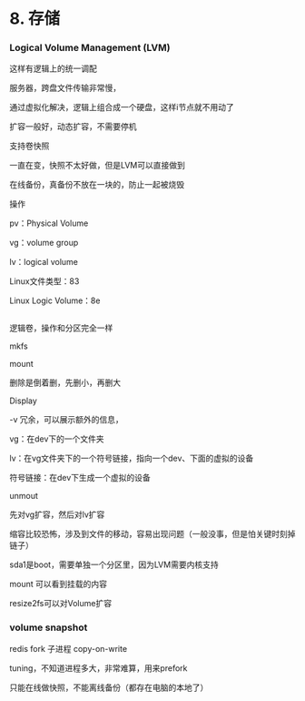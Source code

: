 # 8. 存储

### Logical Volume Management (LVM)

这样有逻辑上的统一调配

服务器，跨盘文件传输非常慢，

通过虚拟化解决，逻辑上组合成一个硬盘，这样i节点就不用动了

扩容一般好，动态扩容，不需要停机

支持卷快照

一直在变，快照不太好做，但是LVM可以直接做到

在线备份，真备份不放在一块的，防止一起被烧毁

操作

pv：Physical Volume

vg：volume group

lv：logical volume

Linux文件类型：83

Linux Logic Volume：8e

```shell
```

逻辑卷，操作和分区完全一样

mkfs

mount

删除是倒着删，先删小，再删大

Display

-v 冗余，可以展示额外的信息，

vg：在dev下的一个文件夹

lv：在vg文件夹下的一个符号链接，指向一个dev、下面的虚拟的设备

符号链接：在dev下生成一个虚拟的设备

unmout

先对vg扩容，然后对lv扩容

缩容比较恐怖，涉及到文件的移动，容易出现问题（一般没事，但是怕关键时刻掉链子）

sda1是boot，需要单独一个分区里，因为LVM需要内核支持

mount 可以看到挂载的内容

resize2fs可以对Volume扩容

### volume snapshot

redis fork 子进程 copy-on-write

tuning，不知道进程多大，非常难算，用来prefork

只能在线做快照，不能离线备份（都存在电脑的本地了）





